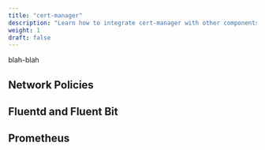 ```yaml
---
title: "cert-manager"
description: "Learn how to integrate cert-manager with other components"
weight: 1
draft: false
---
```


blah-blah

## Network Policies
## Fluentd and Fluent Bit
## Prometheus
